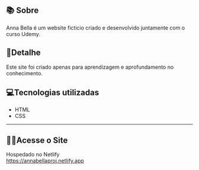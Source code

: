 ## 📚 Sobre
 Anna Bella é um website ficticio criado e desenvolvido juntamente com o curso Udemy.


## 🔔Detalhe
Este site foi criado apenas para aprendizagem e aprofundamento no conhecimento.

 ## 💻Tecnologias utilizadas <br>
- HTML <br>
- CSS
<hr>

## 👩‍💻Acesse o Site
Hospedado no Netlify <br>
https://annabellaproj.netlify.app
